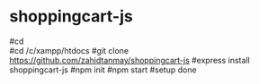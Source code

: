 # shoppingcart-js
#cd \
#cd /c/xampp/htdocs
#git clone https://github.com/zahidtanmay/shoppingcart-js
#express install shoppingcart-js
#npm init
#npm start
#setup done